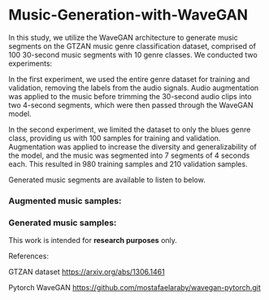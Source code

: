 # Music-Generation-with-WaveGAN

In this study, we utilize the WaveGAN architecture to generate music segments on the GTZAN music genre classification dataset, comprised of 100 30-second music segments with 10 genre classes. We conducted two experiments:
 
In the first experiment, we used the entire genre dataset for training and validation, removing the labels from the audio signals. Audio augmentation was applied to the music before trimming the 30-second audio clips into two 4-second segments, which were then passed through the WaveGAN model.
 
In the second experiment, we limited the dataset to only the blues genre class, providing us with 100 samples for training and validation. Augmentation was applied to increase the diversity and generalizability of the model, and the music was segmented into 7 segments of 4 seconds each. This resulted in 980 training samples and 210 validation samples.
 
Generated music segments are available to listen to below.
 
### Augmented music samples:


   

### Generated music samples:

   



This work is intended for **research purposes** only.


References:
 
GTZAN dataset https://arxiv.org/abs/1306.1461
 
Pytorch WaveGAN https://github.com/mostafaelaraby/wavegan-pytorch.git
